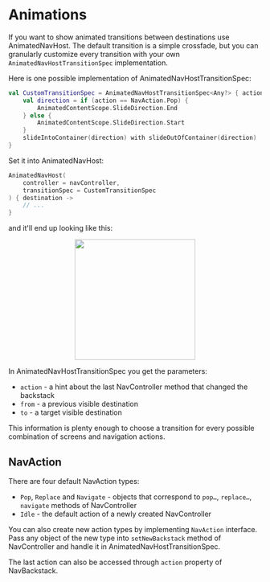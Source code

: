 # Animations

If you want to show animated transitions between destinations use AnimatedNavHost. The default transition is a simple crossfade, but you can granularly customize every transition with your own `AnimatedNavHostTransitionSpec` implementation.

Here is one possible implementation of AnimatedNavHostTransitionSpec:

```kotlin
val CustomTransitionSpec = AnimatedNavHostTransitionSpec<Any?> { action, _, _ ->
    val direction = if (action == NavAction.Pop) {
        AnimatedContentScope.SlideDirection.End
    } else {
        AnimatedContentScope.SlideDirection.Start
    }
    slideIntoContainer(direction) with slideOutOfContainer(direction)
}
```

Set it into AnimatedNavHost:

```kotlin
AnimatedNavHost(
    controller = navController,
    transitionSpec = CustomTransitionSpec
) { destination ->
    // ...
}
```

and it'll end up looking like this:

<p align="center">
    <img width="240" src="https://user-images.githubusercontent.com/5606565/152329115-827e073e-c59d-4793-9f03-f9f684037a28.gif" />
</p>

In AnimatedNavHostTransitionSpec you get the parameters:

- `action` - a hint about the last NavController method that changed the backstack
- `from` - a previous visible destination
- `to` - a target visible destination

This information is plenty enough to choose a transition for every possible combination of screens and navigation actions.

## NavAction

There are four default NavAction types:

- `Pop`, `Replace` and `Navigate` - objects that correspond to `pop…`, `replace…`, `navigate` methods of NavController
- `Idle` - the default action of a newly created NavController

You can also create new action types by implementing `NavAction` interface. Pass any object of the new type into `setNewBackstack` method of NavController and handle it in AnimatedNavHostTransitionSpec.

The last action can also be accessed through `action` property of NavBackstack.